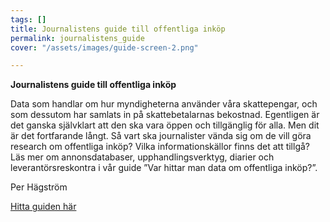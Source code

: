 ```yaml
---
tags: []
title: Journalistens guide till offentliga inköp
permalink: journalistens_guide
cover: "/assets/images/guide-screen-2.png"

---
```

**Journalistens guide till offentliga inköp**

Data som handlar om hur myndigheterna använder våra skattepengar, och som dessutom har samlats in på skattebetalarnas bekostnad. Egentligen är det ganska självklart att den ska vara öppen och tillgänglig för alla. Men dit är det fortfarande långt. Så vart ska journalister vända sig om de vill göra research om offentliga inköp? Vilka informationskällor finns det att tillgå? Läs mer om annonsdatabaser, upphandlingsverktyg, diarier och leverantörsreskontra i vår guide ”Var hittar man data om offentliga inköp?”.

Per Hägström

[Hitta guiden här](https://docs.google.com/document/d/1tXaeQ7Xvz3hvB3jNYG3kDTKGZqWemay_EzR6R6_s6Lw/edit?usp=sharing)